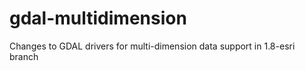 gdal-multidimension
===================

Changes to GDAL drivers for multi-dimension data support in 1.8-esri branch
